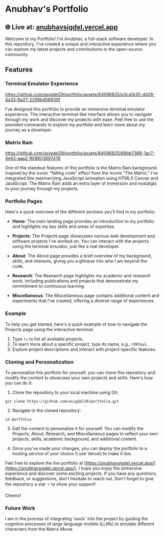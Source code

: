 # Anubhav's Portfolio

## 🌐 Live at: [anubhavsigdel.vercel.app](https://anubhavsigdel.vercel.app/)

Welcome to my Portfolio! I'm Anubhav, a full-stack software developer. In this repository, I've created a unique and interactive experience where you can explore my latest projects and contributions to the open-source community.


## Features
### Terminal Emulator Experience


https://github.com/asigdel29/portfolio/assets/64096825/e3ca1b35-dd28-4a33-8a27-2256b456930f


I've designed this portfolio to provide an immersive terminal emulator experience. The interactive terminal-like interface allows you to navigate through my work and discover my projects with ease. Feel free to use the provided commands to explore my portfolio and learn more about my journey as a developer.

### Matrix Rain

https://github.com/asigdel29/portfolio/assets/64096825/68bb7388-1ac7-4e62-aaa2-908603697d78

One of the standout features of this portfolio is the Matrix Rain background. Inspired by the iconic "falling code" effect from the movie "The Matrix," I've integrated this mesmerizing JavaScript animation using HTML5 Canvas and JavaScript. The Matrix Rain adds an extra layer of immersion and nostalgia to your journey through my projects.

### Portfolio Pages

Here's a quick overview of the different sections you'll find in my portfolio:

- **Home**: The main landing page provides an introduction to my portfolio and highlights my key skills and areas of expertise.

- **Projects**: The Projects page showcases various web development and software projects I've worked on. You can interact with the projects using the terminal emulator, just like a real developer.

- **About**: The About page provides a brief overview of my background, skills, and interests, giving you a glimpse into who I am beyond the code.

- **Research**: The Research page highlights my academic and research work, including publications and projects that demonstrate my commitment to continuous learning.

- **Miscellaneous**: The Miscellaneous page contains additional content and experiments that I've created, offering a diverse range of experiences.

### Example

To help you get started, here's a quick example of how to navigate the Projects page using the interactive terminal:

1. Type `ls` to list all available projects.
2. To learn more about a specific project, type its name, e.g., `CPRTool`.
3. Explore project descriptions and interact with project-specific features.


### Cloning and Personalization
To personalize this portfolio for yourself, you can clone this repository and modify the content to showcase your own projects and skills. Here's how you can do it:

1. Clone the repository to your local machine using Git:

```console
git clone https://github.com/asigdel29/portfolio.git
```
2. Navigate to the cloned repository:
```console
cd portfolio
```
3. Edit the content to personalize it for yourself. You can modify the Projects, About, Research, and Miscellaneous pages to reflect your own projects, skills, academic background, and additional content.


4. Once you've made your changes, you can deploy the portfolio to a hosting service of your choice (I use Vercel) to make it live.

Feel free to explore the live portfolio at [https://anubhavsigdel.vercel.app/](https://anubhavsigdel.vercel.app/). I hope you enjoy the immersive experience and discover some exciting projects. If you have any questions, feedback, or suggestions, don't hesitate to reach out. Don't forget to give the repository a star ⭐️ to show your support!

Cheers!

### Future Work
I am in the process of integrating 'souls' into the project by guiding the cognitive processes of large language models (LLMs),to emulate different characters from the Matrix Movie

